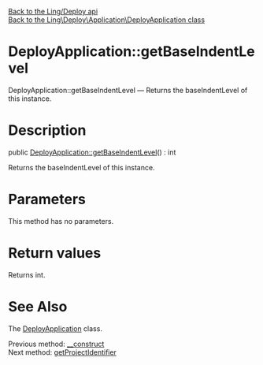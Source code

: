 [Back to the Ling/Deploy api](https://github.com/lingtalfi/Deploy/blob/master/doc/api/Ling/Deploy.md)<br>
[Back to the Ling\Deploy\Application\DeployApplication class](https://github.com/lingtalfi/Deploy/blob/master/doc/api/Ling/Deploy/Application/DeployApplication.md)


DeployApplication::getBaseIndentLevel
================



DeployApplication::getBaseIndentLevel — Returns the baseIndentLevel of this instance.




Description
================


public [DeployApplication::getBaseIndentLevel](https://github.com/lingtalfi/Deploy/blob/master/doc/api/Ling/Deploy/Application/DeployApplication/getBaseIndentLevel.md)() : int




Returns the baseIndentLevel of this instance.




Parameters
================

This method has no parameters.


Return values
================

Returns int.








See Also
================

The [DeployApplication](https://github.com/lingtalfi/Deploy/blob/master/doc/api/Ling/Deploy/Application/DeployApplication.md) class.

Previous method: [__construct](https://github.com/lingtalfi/Deploy/blob/master/doc/api/Ling/Deploy/Application/DeployApplication/__construct.md)<br>Next method: [getProjectIdentifier](https://github.com/lingtalfi/Deploy/blob/master/doc/api/Ling/Deploy/Application/DeployApplication/getProjectIdentifier.md)<br>

